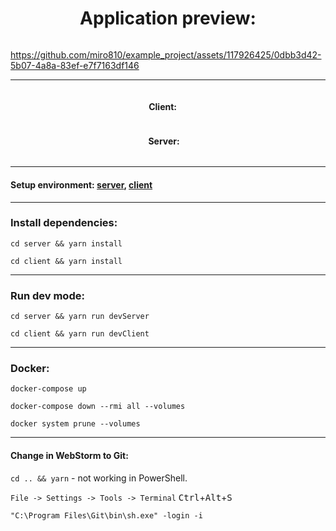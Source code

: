 <div style="display: flex; justify-content: center; align-items: center" align="center">
    <h1>Application preview:</h1>
</div>

https://github.com/miro810/example_project/assets/117926425/0dbb3d42-5b07-4a8a-83ef-e7f7163df146

---

<div style="display: flex; justify-content: center; align-items: center" align="center">
    <h4>Client:</h4> 
    <div style="padding-left: 5px" align="center">
        <a style="cursor: default" href="#"><img src="https://img.shields.io/badge/mantine-333333?style=for-the-badge&logo=mantine" alt=""/></a>
	    <a style="cursor: default" href="#"><img src="https://img.shields.io/badge/react-333333?style=for-the-badge&logo=react" alt=""/></a>
	    <a style="cursor: default" href="#"><img src="https://img.shields.io/badge/next.js-333333?style=for-the-badge&logo=next.js" alt=""/></a>
	    <a style="cursor: default" href="#"><img src="https://img.shields.io/badge/axios-333333?style=for-the-badge&logo=axios" alt=""/></a>
    </div>
</div>

<div style="display: flex; justify-content: center; align-items: center" align="center">
    <h4>Server:</h4> 
    <div style="padding-left: 5px" align="center">
        <a style="cursor: default" href="#"><img src="https://img.shields.io/badge/express.js-333333?style=for-the-badge&logo=express" alt=""/></a>
	    <a style="cursor: default" href="#"><img src="https://img.shields.io/badge/postgresql-333333?style=for-the-badge&logo=postgresql" alt=""/></a>
	    <a style="cursor: default" href="#"><img src="https://img.shields.io/badge/sequelize-333333?style=for-the-badge&logo=sequelize" alt=""/></a>
    </div>
</div>

---

#### Setup environment: [server](./server/.env.production), [client](./client/.env.production)

---

### Install dependencies:

```shell
cd server && yarn install
```

```shell
cd client && yarn install
```

---

### Run dev mode:

```shell
cd server && yarn run devServer
```

```shell
cd client && yarn run devClient
```

---

### Docker:

```shell
docker-compose up
```

```shell
docker-compose down --rmi all --volumes
```

```shell
docker system prune --volumes
```

---

#### Change in WebStorm to Git:

`cd .. && yarn` - not working in PowerShell.

`File -> Settings -> Tools -> Terminal` <kbd>Ctrl</kbd>+<kbd>Alt</kbd>+<kbd>S</kbd>

`"C:\Program Files\Git\bin\sh.exe" -login -i`
